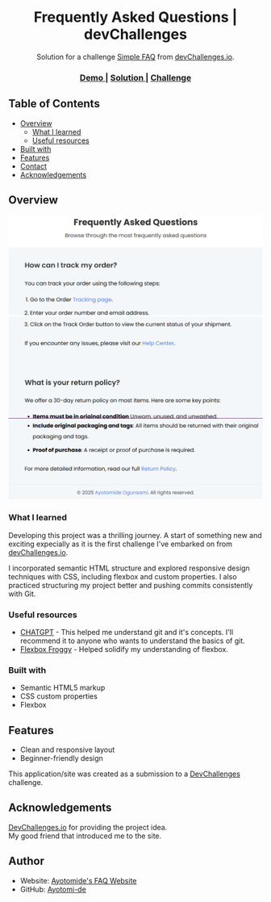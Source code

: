 <!-- Please update value in the {}  -->

<h1 align="center">Frequently Asked Questions | devChallenges</h1>

<div align="center">
   Solution for a challenge <a href="https://devchallenges.io/challenge/simple-faq-challenge" target="_blank">Simple FAQ</a> from <a href="http://devchallenges.io" target="_blank">devChallenges.io</a>.
</div>

<div align="center">
  <h3>
    <a href="https://github.com/Ayotomi-de/simple-FAQ">
      Demo
    </a>
    <span> | </span>
    <a href="https://ayotomi-de.github.io/simple-FAQ/">
      Solution
    </a>
    <span> | </span>
    <a href="https://devchallenges.io/challenge/simple-faq-challenge">
      Challenge
    </a>
  </h3>
</div>

<!-- TABLE OF CONTENTS -->

## Table of Contents

- [Overview](#overview)
  - [What I learned](#what-i-learned)
  - [Useful resources](#useful-resources)
- [Built with](#built-with)
- [Features](#features)
- [Contact](#contact)
- [Acknowledgements](#acknowledgements)

<!-- OVERVIEW -->

## Overview

![screenshot 1](design/screenshot_1.png)
![screenshot 2](design/screenshot_2.png)
![screenshot 3](design/screenshot_3.png)


### What I learned
Developing this project was a thrilling journey. A start of something new and exciting expecially as it is the first challenge I've embarked on from <a href="http://devchallenges.io" target="_blank">devChallenges.io</a>.

I incorporated semantic HTML structure and explored responsive design techniques with CSS, including flexbox and custom properties. I also practiced structuring my project better and pushing commits consistently with Git.


### Useful resources
- [CHATGPT](https://chatgpt.com/) - This helped me understand git and it's concepts. I'll recommend it to anyone who wants to understand the basics of git.
- [Flexbox Froggy](https://flexboxfroggy.com) - Helped solidify my understanding of flexbox.

### Built with
- Semantic HTML5 markup
- CSS custom properties
- Flexbox


## Features
- Clean and responsive layout
- Beginner-friendly design

This application/site was created as a submission to a [DevChallenges](https://devchallenges.io/challenges-dashboard) challenge.


## Acknowledgements
<a href="http://devchallenges.io" target="_blank">DevChallenges.io</a> for providing the project idea.<br />
My good friend that introduced me to the site.


## Author
- Website: [Ayotomide's FAQ Website](https://ayotomi-de.github.io/simple-FAQ/)
- GitHub: [Ayotomi-de](https://github.com/Ayotomi-de/simple-FAQ)
